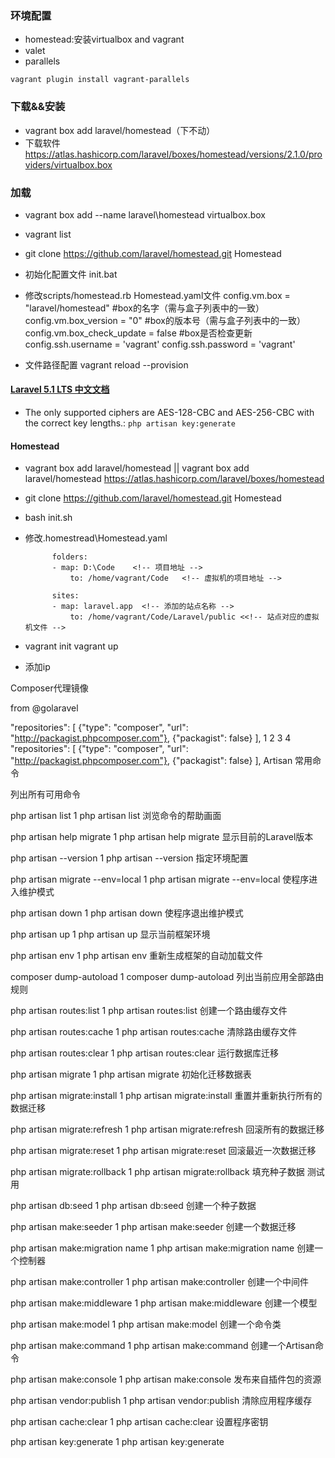 ### 环境配置
- homestead:安装virtualbox and vagrant
- valet
- parallels
```
vagrant plugin install vagrant-parallels
```

### 下载&&安装 ###
- vagrant box add laravel/homestead（下不动）
- 下载软件 https://atlas.hashicorp.com/laravel/boxes/homestead/versions/2.1.0/providers/virtualbox.box

### 加载 ###
- vagrant box add --name laravel\homestead virtualbox.box
- vagrant list
- git clone https://github.com/laravel/homestead.git Homestead
- 初始化配置文件 init.bat
- 修改scripts/homestead.rb Homestead.yaml文件
	config.vm.box = "laravel/homestead" #box的名字（需与盒子列表中的一致）
	config.vm.box_version = "0"         #box的版本号（需与盒子列表中的一致）
	config.vm.box_check_update = false  #box是否检查更新
	config.ssh.username = 'vagrant'
    config.ssh.password = 'vagrant'

-	文件路径配置
	vagrant reload --provision

#### [Laravel 5.1 LTS 中文文档](https://docs.golaravel.com/docs/5.4/installation/)

- The only supported ciphers are AES-128-CBC and AES-256-CBC with the correct key lengths.: `php artisan key:generate`


#### Homestead ####
- vagrant box add laravel/homestead  || vagrant box add laravel/homestead https://atlas.hashicorp.com/laravel/boxes/homestead
- git clone https://github.com/laravel/homestead.git Homestead
- bash init.sh
- 修改.homestread\Homestead.yaml

			folders:
			- map: D:\Code    <!-- 项目地址 -->
				to: /home/vagrant/Code   <!-- 虚拟机的项目地址 -->

			sites:
			- map: laravel.app  <!-- 添加的站点名称 -->
				to: /home/vagrant/Code/Laravel/public <<!-- 站点对应的虚拟机文件 -->
- vagrant init    vagrant up
- 添加ip


Composer代理镜像

from @golaravel


"repositories": [
        {"type": "composer", "url": "http://packagist.phpcomposer.com"},
        {"packagist": false}
    ],
1
2
3
4
"repositories": [
        {"type": "composer", "url": "http://packagist.phpcomposer.com"},
        {"packagist": false}
    ],
Artisan 常用命令

列出所有可用命令


php artisan list
1
php artisan list
浏览命令的帮助画面


php artisan help migrate
1
php artisan help migrate
显示目前的Laravel版本


php artisan --version
1
php artisan --version
指定环境配置


php artisan migrate --env=local
1
php artisan migrate --env=local
使程序进入维护模式


php artisan down
1
php artisan down
使程序退出维护模式


php artisan up
1
php artisan up
显示当前框架环境


php artisan env
1
php artisan env
重新生成框架的自动加载文件


composer dump-autoload
1
composer dump-autoload
列出当前应用全部路由规则


php artisan routes:list
1
php artisan routes:list
创建一个路由缓存文件


php artisan routes:cache
1
php artisan routes:cache
清除路由缓存文件


php artisan routes:clear
1
php artisan routes:clear
运行数据库迁移


php artisan migrate
1
php artisan migrate
初始化迁移数据表


php artisan migrate:install
1
php artisan migrate:install
重置并重新执行所有的数据迁移


php artisan migrate:refresh
1
php artisan migrate:refresh
回滚所有的数据迁移


php artisan migrate:reset
1
php artisan migrate:reset
回滚最近一次数据迁移


php artisan migrate:rollback
1
php artisan migrate:rollback
填充种子数据 测试用


php artisan db:seed
1
php artisan db:seed
创建一个种子数据


php artisan make:seeder
1
php artisan make:seeder
创建一个数据迁移


php artisan make:migration name
1
php artisan make:migration name
创建一个控制器


php artisan make:controller
1
php artisan make:controller
创建一个中间件


php artisan make:middleware
1
php artisan make:middleware
创建一个模型


php artisan make:model
1
php artisan make:model
创建一个命令类


php artisan make:command
1
php artisan make:command
创建一个Artisan命令


php artisan make:console
1
php artisan make:console
发布来自插件包的资源


php artisan vendor:publish
1
php artisan vendor:publish
清除应用程序缓存


php artisan cache:clear
1
php artisan cache:clear
设置程序密钥


php artisan key:generate
1
php artisan key:generate
